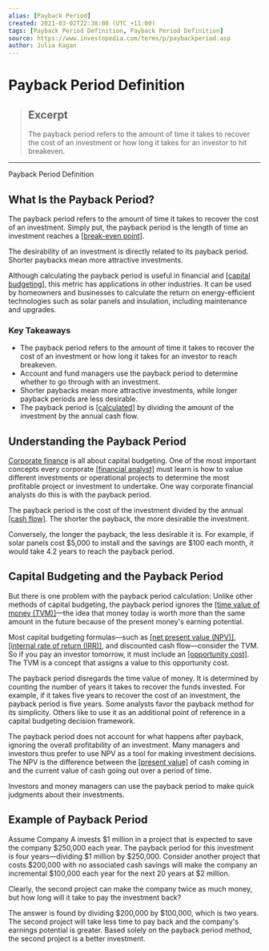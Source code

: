 ```yaml
---
alias: [Payback Period]
created: 2021-03-02T22:38:08 (UTC +11:00)
tags: [Payback Period Definition, Payback Period Definition]
source: https://www.investopedia.com/terms/p/paybackperiod.asp
author: Julia Kagan
---
```


# Payback Period Definition

> ## Excerpt
> The payback period refers to the amount of time it takes to recover the cost of an investment or how long it takes for an investor to hit breakeven.

---

Payback Period Definition
## What Is the Payback Period?

The payback period refers to the amount of time it takes to recover the cost of an investment. Simply put, the payback period is the length of time an investment reaches a [[break-even point]](https://www.investopedia.com/terms/b/breakevenanalysis.asp).

The desirability of an investment is directly related to its payback period. Shorter paybacks mean more attractive investments.

Although calculating the payback period is useful in financial and [[capital budgeting]](https://www.investopedia.com/terms/c/capitalbudgeting.asp), this metric has applications in other industries. It can be used by homeowners and businesses to calculate the return on energy-efficient technologies such as solar panels and insulation, including maintenance and upgrades.

### Key Takeaways

-   The payback period refers to the amount of time it takes to recover the cost of an investment or how long it takes for an investor to reach breakeven.
-   Account and fund managers use the payback period to determine whether to go through with an investment.
-   Shorter paybacks mean more attractive investments, while longer payback periods are less desirable.
-   The payback period is [[calculated]](https://www.investopedia.com/ask/answers/051315/how-do-you-calculate-payback-period-using-excel.asp) by dividing the amount of the investment by the annual cash flow.

## Understanding the Payback Period

[Corporate finance](https://www.investopedia.com/terms/c/corporatefinance.asp) is all about capital budgeting. One of the most important concepts every corporate [[financial analyst]](https://www.investopedia.com/terms/f/financial-analysis.asp) must learn is how to value different investments or operational projects to determine the most profitable project or investment to undertake. One way corporate financial analysts do this is with the payback period.

The payback period is the cost of the investment divided by the annual [[cash flow]](https://www.investopedia.com/terms/c/cashflow.asp). The shorter the payback, the more desirable the investment.

Conversely, the longer the payback, the less desirable it is. For example, if solar panels cost $5,000 to install and the savings are $100 each month, it would take 4.2 years to reach the payback period.

## Capital Budgeting and the Payback Period

But there is one problem with the payback period calculation: Unlike other methods of capital budgeting, the payback period ignores the [[time value of money (TVM)]](https://www.investopedia.com/terms/t/timevalueofmoney.asp)—the idea that money today is worth more than the same amount in the future because of the present money's earning potential.

Most capital budgeting formulas—such as [[net present value (NPV)]](https://www.investopedia.com/terms/n/npv.asp), [[internal rate of return (IRR)]](https://www.investopedia.com/terms/i/irr.asp), and discounted cash flow—consider the TVM. So if you pay an investor tomorrow, it must include an [[opportunity cost]](https://www.investopedia.com/terms/o/opportunitycost.asp). The TVM is a concept that assigns a value to this opportunity cost.

The payback period disregards the time value of money. It is determined by counting the number of years it takes to recover the funds invested. For example, if it takes five years to recover the cost of an investment, the payback period is five years. Some analysts favor the payback method for its simplicity. Others like to use it as an additional point of reference in a capital budgeting decision framework.

The payback period does not account for what happens after payback, ignoring the overall profitability of an investment. Many managers and investors thus prefer to use NPV as a tool for making investment decisions. The NPV is the difference between the [[present value]](https://www.investopedia.com/terms/p/presentvalue.asp) of cash coming in and the current value of cash going out over a period of time.

Investors and money managers can use the payback period to make quick judgments about their investments.

## Example of Payback Period

Assume Company A invests $1 million in a project that is expected to save the company $250,000 each year. The payback period for this investment is four years—dividing $1 million by $250,000. Consider another project that costs $200,000 with no associated cash savings will make the company an incremental $100,000 each year for the next 20 years at $2 million.

Clearly, the second project can make the company twice as much money, but how long will it take to pay the investment back?

The answer is found by dividing $200,000 by $100,000, which is two years. The second project will take less time to pay back and the company's earnings potential is greater. Based solely on the payback period method, the second project is a better investment.
